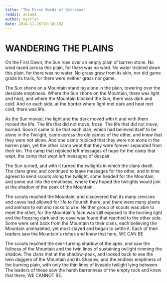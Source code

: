 ```yaml
---
title: "The First Words of Oztrakos"
reddit: 2ni654
author: myrrlyn
date: 2014-11-26T19:18:19Z
---
```


# WANDERING THE PLAINS

On the First Dawn, the Sun rose over an empty plain of barren stone. No wind
raced across this plain, for there was no wind. No water trickled down this
plain, for there was no water. No grass grew from its skin, nor did game graze
its trails, for there were neither grass nor game.

The Sun shone on a Mountain standing alone in the plain, towering over the
desolate emptiness. Where the Sun shone on the Mountain, there was light and
heat, and where the Mountain blocked the Sun, there was dark and cold. And on
each side, at the border where light met dark and heat met cold, there was life.

As the Sun moved, the light and the dark moved with it and with them moved the
life. The life that did not move, froze. The life that did not move, burned.
Soon it came to be that each clan, which had believed itself to be alone in the
Twilight, came across the old camps of the other, and knew that they were not
alone. And one camp rejoiced that they were not alone in the barren plain, yet
the other camp wept that they were forever separated from their kin. The camp
that rejoiced left messages of hope for the camp that wept, the camp that wept
left messages of despair.

The Sun turned, and with it turned the twilights in which the clans dwelt. The
clans grew, and continued to leave messages for the other, and in time agreed to
send scouts along the twilight, some headed for the Mountain, and some out into
the emptiness, where they hoped the twilights would join at the shadow of the
peak of the Mountain.

The scouts reached the Mountain, and discovered that its many crevices and caves
had allowed for life to flourish there, and there were many plants and animals
to eat and rocks to use. Neither group of scouts was able to meet the other, for
the Mountain's face was still exposed to the burning light and the freezing dark
and no cave was found that reached to the other side. Some were sent back from
the Mountain to their clans, each believing the Mountain uninhabited, yet most
stayed and began to settle it. Each of their leaders saw the Mountain's riches
and knew that here, WE CAN BE.

The scouts reached the ever-turning shadow of the apex, and saw the fullness of
the Mountain and the twin lines of sustaining twilight rimming the shadow. The
clans met at the shadow-peak, and looked back to see the twin daggers of the
Mountain and its Shadow, and the endless emptiness of the burning plain, with
only the thin lines of liveable twilight lying between. The leaders of these saw
the harsh barrenness of the empty rock and knew that there, WE CANNOT BE.

